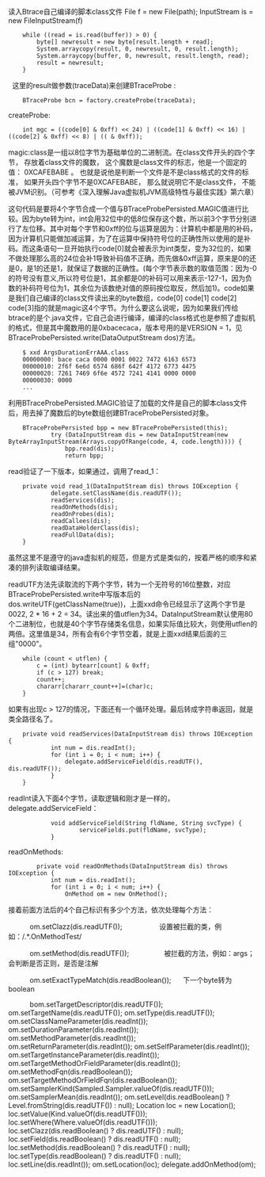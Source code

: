 

读入Btrace自己编译的脚本class文件
        File f = new File(path);
        InputStream is = new FileInputStream(f)

        while ((read = is.read(buffer)) > 0) {
            byte[] newresult = new byte[result.length + read];
            System.arraycopy(result, 0, newresult, 0, result.length);
            System.arraycopy(buffer, 0, newresult, result.length, read);
            result = newresult;
        }
 
这里的result做参数(traceData)来创建BTraceProbe :

        BTraceProbe bcn = factory.createProbe(traceData);
        
createProbe:

        int mgc = ((code[0] & 0xff) << 24) | ((code[1] & 0xff) << 16) | ((code[2] & 0xff) << 8) | (( & 0xff));

magic:class是一组以8位字节为基础单位的二进制流。在class文件开头的四个字节， 存放着class文件的魔数， 这个魔数是class文件的标志，他是一个固定的值： 0XCAFEBABE 。 也就是说他是判断一个文件是不是class格式的文件的标准， 如果开头四个字节不是0XCAFEBABE， 那么就说明它不是class文件， 不能被JVM识别。（可参考《深入理解Java虚拟机JVM高级特性与最佳实践》第六章）

这句代码是要将4个字节合成一个值与BTraceProbePersisted.MAGIC值进行比较。因为byte转为int，int会用32位中的低8位保存这个数，所以前3个字节分别进行了左位移。其中对每个字节和0xff的位与运算是因为：计算机中都是用的补码，因为计算机只能做加减运算，为了在运算中保持符号位的正确性所以使用的是补码。而这条语句一旦开始执行code[0]就会被表示为int类型，变为32位的，如果不做处理那么高的24位会补1导致补码值不正确，而先做&0xff运算，原来是0的还是0，是1的还是1，就保证了数据的正确性。(每个字节表示数的取值范围：因为-0的符号没有意义,所以符号位是1，其余都是0的补码可以用来表示-127-1，因为负数的补码符号位为1，其余位为该数绝对值的原码按位取反，然后加1)。code如果是我们自己编译的class文件读出来的byte数组，code[0] code[1] code[2] code[3]指的就是magic这4个字节。为什么要这么说呢，因为如果我们传给btrace的是个.java文件，它自己会进行编译，编译的class格式也是参照了虚拟机的格式，但是其中魔数用的是0xbacecaca，版本号用的是VERSION = 1，见BTraceProbePersisted.write(DataOutputStream dos)方法。

        $ xxd ArgsDurationErrAAA.class 
        00000000: bace caca 0000 0001 0022 7472 6163 6573 
        00000010: 2f6f 6e6d 6574 686f 642f 4172 6773 4475
        00000020: 7261 7469 6f6e 4572 7241 4141 0000 0000
        00000030: 0000
        ...

利用BTraceProbePersisted.MAGIC验证了加载的文件是自己的脚本class文件后，用去掉了魔数后的byte数组创建BTraceProbePersisted对象。

        BTraceProbePersisted bpp = new BTraceProbePersisted(this);
                try (DataInputStream dis = new DataInputStream(new ByteArrayInputStream(Arrays.copyOfRange(code, 4, code.length)))) {
                    bpp.read(dis);
                    return bpp;

read验证了一下版本，如果通过，调用了read_1：

        private void read_1(DataInputStream dis) throws IOException {
                delegate.setClassName(dis.readUTF());
                readServices(dis);
                readOnMethods(dis);
                readOnProbes(dis);
                readCallees(dis);
                readDataHolderClass(dis);
                readFullData(dis);
        }

虽然这里不是遵守的java虚拟机的规范，但是方式是类似的，按着严格的顺序和紧凑的排列读取编译结果。

readUTF方法先读取流的下两个字节，转为一个无符号的16位整数，对应BTraceProbePersisted.write中写版本后的dos.writeUTF(getClassName(true))，上面xxd命令已经显示了这两个字节是0022, 2 * 16 + 2 = 34。读出来的值utflen为34。DataInputStream默认使用80个二进制位，也就是40个字节存储类名信息，如果实际值比较大，则使用utflen的两倍。这里值是34，所有会有6个字节空着，就是上面xxd结果后面的三组"0000"。



        while (count < utflen) {
            c = (int) bytearr[count] & 0xff;
            if (c > 127) break;
            count++;
            chararr[chararr_count++]=(char)c;
        }

如果有出现c > 127的情况，下面还有一个循环处理。最后转成字符串返回，就是类全路径名了。

        private void readServices(DataInputStream dis) throws IOException {
                int num = dis.readInt();
                for (int i = 0; i < num; i++) {
                    delegate.addServiceField(dis.readUTF(), dis.readUTF());
                }
        }

readInt读入下面4个字节，读取逻辑和刚才是一样的，delegate.addServiceField：

                void addServiceField(String fldName, String svcType) {
                        serviceFields.put(fldName, svcType);
                }

readOnMethods:

            private void readOnMethods(DataInputStream dis) throws IOException {
                int num = dis.readInt();
                for (int i = 0; i < num; i++) {
                    OnMethod om = new OnMethod();

接着前面方法后的4个自己标识有多少个方法，依次处理每个方法：

            om.setClazz(dis.readUTF());                   设置被拦截的类，例如：/.*\.OnMethodTest/

            om.setMethod(dis.readUTF());                  被拦截的方法，例如：args；会判断是否正则，是否是注解

            om.setExactTypeMatch(dis.readBoolean());      下一个byte转为boolean
            
            bom.setTargetDescriptor(dis.readUTF());
            om.setTargetName(dis.readUTF());
            om.setType(dis.readUTF());
            om.setClassNameParameter(dis.readInt());
            om.setDurationParameter(dis.readInt());
            om.setMethodParameter(dis.readInt());
            om.setReturnParameter(dis.readInt());
            om.setSelfParameter(dis.readInt());
            om.setTargetInstanceParameter(dis.readInt());
            om.setTargetMethodOrFieldParameter(dis.readInt());
            om.setMethodFqn(dis.readBoolean());
            om.setTargetMethodOrFieldFqn(dis.readBoolean());
            om.setSamplerKind(Sampled.Sampler.valueOf(dis.readUTF()));
            om.setSamplerMean(dis.readInt());
            om.setLevel(dis.readBoolean() ? Level.fromString(dis.readUTF()) : null);
            Location loc = new Location();
            loc.setValue(Kind.valueOf(dis.readUTF()));
            loc.setWhere(Where.valueOf(dis.readUTF()));
            loc.setClazz(dis.readBoolean() ? dis.readUTF() : null);
            loc.setField(dis.readBoolean() ? dis.readUTF() : null);
            loc.setMethod(dis.readBoolean() ? dis.readUTF() : null);
            loc.setType(dis.readBoolean() ? dis.readUTF() : null);
            loc.setLine(dis.readInt());
            om.setLocation(loc);
            delegate.addOnMethod(om);
